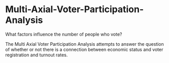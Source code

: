 # Multi-Axial-Voter-Participation-Analysis

What factors influence the number of people who vote?

The Multi Axial Voter Participation Analysis attempts to answer the question of whether or not there is a connection between economic status and voter registration and turnout rates.